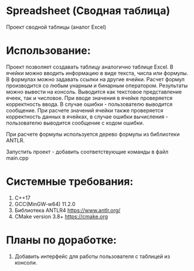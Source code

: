 # Spreadsheet (Сводная таблица)

Проект сводной таблицы (аналог Excel)

# Использование:

Проект позволяет создавать таблицу аналогично таблице Excel. В ячейки можно вводить информацию в виде текста, числа или формулы. В формулах можно задавать ссылки на другие ячейки. Расчет формул производится со любым унарным и бинарным оператором. 
Результаты можно вывести на консоль. Выводится как текстовое представление ячеек, так и числовое. 
При вводе значения в ячейке проверяется корректность ввода. В случае ошибки - пользователю выводится сообщение. 
При расчете значений ячейки также проверяется корректность данных в ячейках, в случае ошибки вычисления - пользователю выводится сообщение с кодом ошибки.

При расчете формулы используется дерево формулы из библиотеки ANTLR.

Запустить проект - добавить соответствующие команды в файл main.cpp

# Системные требования:
1. С++17
2. GCC(MinGW-w64) 11.2.0
3. Библиотека ANTLR4 https://www.antlr.org/
4. CMake version 3.8+ https://cmake.org

# Планы по доработке:
1. Добавить интерфейс для работы пользователя с таблицей из консоли.
